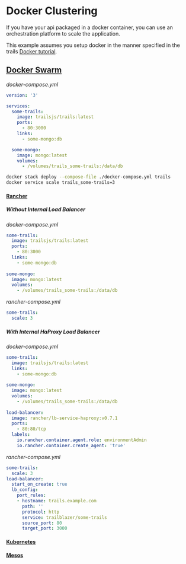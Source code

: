 # Docker Clustering

If you have your api packaged in a docker container, you can use an orchestration platform to scale the application.

This example assumes you setup docker in the manner specified in the trails [Docker tutorial](docker.md).

## [Docker Swarm](https://docs.docker.com/engine/swarm/)

_docker-compose.yml_
```yml
version: '3'

services:
  some-trails:
    image: trailsjs/trails:latest
    ports:
      - 80:3000
    links:
      - some-mongo:db

  some-mongo:
    image: mongo:latest
    volumes:
      - /volumes/trails_some-trails:/data/db
```

```sh
docker stack deploy --compose-file ./docker-compose.yml trails
docker service scale trails_some-trails=3
```

#### [Rancher](http://rancher.com/)

##### Without Internal Load Balancer

_docker-compose.yml_
```yml
some-trails:
  image: trailsjs/trails:latest
  ports:
    - 80:3000
  links:
    - some-mongo:db
    
some-mongo:
  image: mongo:latest
  volumes:
    - /volumes/trails_some-trails:/data/db
```
_rancher-compose.yml_
```yml
some-trails:
  scale: 3
```

##### With Internal HaProxy Load Balancer

_docker-compose.yml_
```yml
some-trails:
  image: trailsjs/trails:latest
  links:
    - some-mongo:db
    
some-mongo:
  image: mongo:latest
  volumes:
    - /volumes/trails_some-trails:/data/db
    
load-balancer:
  image: rancher/lb-service-haproxy:v0.7.1
  ports:
    - 80:80/tcp
  labels:
    io.rancher.container.agent.role: environmentAdmin
    io.rancher.container.create_agent: 'true'
```
_rancher-compose.yml_
```yml
some-trails:
  scale: 3
load-balancer:
  start_on_create: true
  lb_config:
    port_rules:
    - hostname: trails.example.com
      path: ''
      protocol: http
      service: trailblazer/some-trails
      source_port: 80
      target_port: 3000
```

#### [Kubernetes](https://kubernetes.io/)

#### [Mesos](http://mesos.apache.org/)
